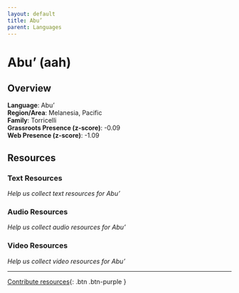 ```yaml
---
layout: default
title: Abu’
parent: Languages
---
```


# Abu’ (aah)

## Overview

**Language**: Abu’  
**Region/Area**: Melanesia, Pacific  
**Family**: Torricelli  
**Grassroots Presence (z-score)**: -0.09  
**Web Presence (z-score)**: -1.09  

## Resources

### Text Resources
*Help us collect text resources for Abu’*

### Audio Resources
*Help us collect audio resources for Abu’*

### Video Resources
*Help us collect video resources for Abu’*

---

[Contribute resources](https://forms.office.com/e/1SfLJx3u1r){: .btn .btn-purple }
